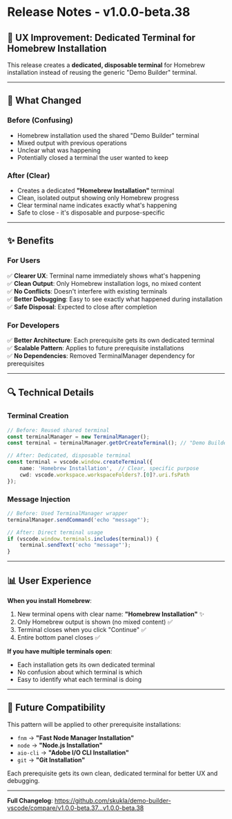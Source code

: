 # Release Notes - v1.0.0-beta.38

## 🎯 UX Improvement: Dedicated Terminal for Homebrew Installation

This release creates a **dedicated, disposable terminal** for Homebrew installation instead of reusing the generic "Demo Builder" terminal.

---

## 🔧 What Changed

### Before (Confusing)
- Homebrew installation used the shared "Demo Builder" terminal
- Mixed output with previous operations
- Unclear what was happening
- Potentially closed a terminal the user wanted to keep

### After (Clear)
- Creates a dedicated **"Homebrew Installation"** terminal
- Clean, isolated output showing only Homebrew progress
- Clear terminal name indicates exactly what's happening
- Safe to close - it's disposable and purpose-specific

---

## ✨ Benefits

### For Users
✅ **Clearer UX**: Terminal name immediately shows what's happening  
✅ **Clean Output**: Only Homebrew installation logs, no mixed content  
✅ **No Conflicts**: Doesn't interfere with existing terminals  
✅ **Better Debugging**: Easy to see exactly what happened during installation  
✅ **Safe Disposal**: Expected to close after completion

### For Developers
✅ **Better Architecture**: Each prerequisite gets its own dedicated terminal  
✅ **Scalable Pattern**: Applies to future prerequisite installations  
✅ **No Dependencies**: Removed TerminalManager dependency for prerequisites  

---

## 🔍 Technical Details

### Terminal Creation
```typescript
// Before: Reused shared terminal
const terminalManager = new TerminalManager();
const terminal = terminalManager.getOrCreateTerminal(); // "Demo Builder"

// After: Dedicated, disposable terminal
const terminal = vscode.window.createTerminal({
    name: 'Homebrew Installation',  // Clear, specific purpose
    cwd: vscode.workspace.workspaceFolders?.[0]?.uri.fsPath
});
```

### Message Injection
```typescript
// Before: Used TerminalManager wrapper
terminalManager.sendCommand('echo "message"');

// After: Direct terminal usage
if (vscode.window.terminals.includes(terminal)) {
    terminal.sendText('echo "message"');
}
```

---

## 📊 User Experience

**When you install Homebrew**:
1. New terminal opens with clear name: **"Homebrew Installation"** ✨
2. Only Homebrew output is shown (no mixed content) ✅
3. Terminal closes when you click "Continue" ✅
4. Entire bottom panel closes ✅

**If you have multiple terminals open**:
- Each installation gets its own dedicated terminal
- No confusion about which terminal is which
- Easy to identify what each terminal is doing

---

## 🔄 Future Compatibility

This pattern will be applied to other prerequisite installations:
- `fnm` → **"Fast Node Manager Installation"**
- `node` → **"Node.js Installation"**
- `aio-cli` → **"Adobe I/O CLI Installation"**
- `git` → **"Git Installation"**

Each prerequisite gets its own clean, dedicated terminal for better UX and debugging.

---

**Full Changelog**: https://github.com/skukla/demo-builder-vscode/compare/v1.0.0-beta.37...v1.0.0-beta.38

